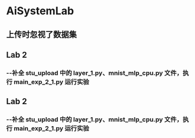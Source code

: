 # AiSystemLab
## 上传时忽视了数据集

## Lab 2
### --补全 stu_upload 中的 layer_1.py、mnist_mlp_cpu.py 文件，执行 main_exp_2_1.py 运行实验

## Lab 2
### --补全 stu_upload 中的 layer_1.py、mnist_mlp_cpu.py 文件，执行 main_exp_2_1.py 运行实验